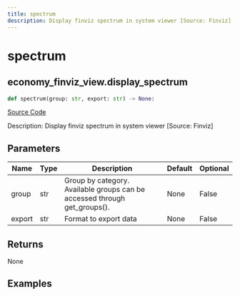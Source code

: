```yaml
---
title: spectrum
description: Display finviz spectrum in system viewer [Source: Finviz]
---
```

# spectrum

## economy_finviz_view.display_spectrum

```python
def spectrum(group: str, export: str) -> None:
```
[Source Code](https://github.com/OpenBB-finance/OpenBBTerminal/tree/main/openbb_terminal/economy/finviz_view.py#L111)

Description: Display finviz spectrum in system viewer [Source: Finviz]

## Parameters

| Name | Type | Description | Default | Optional |
| ---- | ---- | ----------- | ------- | -------- |
| group | str | Group by category. Available groups can be accessed through get_groups(). | None | False |
| export | str | Format to export data | None | False |

## Returns

None

## Examples

